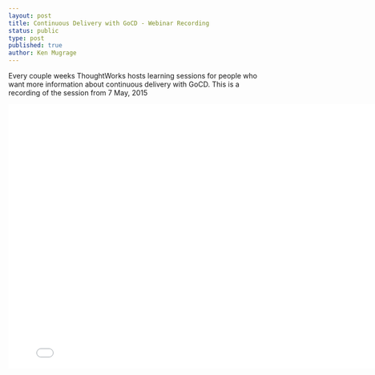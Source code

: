 ```yaml
---
layout: post
title: Continuous Delivery with GoCD - Webinar Recording
status: public
type: post
published: true
author: Ken Mugrage
---
```


Every couple weeks ThoughtWorks hosts learning sessions for people who want more information about continuous delivery with GoCD. This is a recording of the session from 7 May, 2015

<iframe src="//fast.wistia.net/embed/iframe/v9klpdxin2" allowtransparency="true" frameborder="0" scrolling="no" class="wistia_embed" name="wistia_embed" allowfullscreen mozallowfullscreen webkitallowfullscreen oallowfullscreen msallowfullscreen width="800" height="528"></iframe><script src="//fast.wistia.net/assets/external/E-v1.js" async></script>
